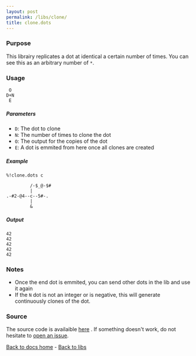 ```yaml
---
layout: post
permalink: /libs/clone/
title: clone.dots
---
```


### Purpose
This librairy replicates a dot at identical a certain number of times. You can see this as an arbitrary number of `*`.

### Usage
    
     O
    D+N
     E

##### Parameters
- `D`: The dot to clone
- `N`: The number of times to clone the dot
- `O`: The output for the copies of the dot
- `E`: A dot is emmited from here once all clones are created

##### Example

    %!clone.dots c

             /-$_@-$#
             |
    .-#2-@4--c--5#-.
             |
             &

##### Output

    42
    42
    42
    42
    42

### Notes
- Once the end dot is emmited, you can send other dots in the lib and use it again
- If the `N` dot is not an integer or is negative, this will generate continuously clones of the dot.

### Source 
The source code is availaible [here](https://github.com/aaronduino/asciidots/blob/master/dots/libs/clone.dots)
. If something doesn't work, do not hesitate to [open an issue](https://github.com/aaronduino/asciidots/issues/new?title=Bug%20in%20clone%20librairy:%20).

[Back to docs home](../index.md) - [Back to libs](index.md#loops)
